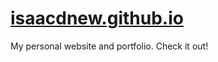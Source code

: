 # [isaacdnew.github.io](https://isaacdnew.github.io)
My personal website and portfolio. Check it out!
